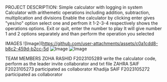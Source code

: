 PROJECT DESCRIPTION:
Simple calculator with logging in system
Calculator with arithemetic operations including addition, subtraction, multiplication and divisions
Enable the calculator by clicking enter gives "yes/no" option select one and perfrom it
1-2-3-4 respectively shows the operations options.
Exit or quit, enter the number to play
It will give number 1 and 2 options separately and than perform the operation you selected

IMAGES
![Image](https://github.com/user-attachments/assets/c0a1cdd8-b8c2-459d-b2cc-5d
![Image](https://github.com/user-attachments/assets/80623819-9255-458b-939d-929108f6a400)
![Image](https://github.com/user-attachments/assets/ed6b2a7f-d2f0-4e72-b85a-23503aecf612)

TEAM MEMBERS
ZOHA RASHID F2023105289 write the calculator code, perform as the leader invite collaborator and txt file
ZAHRA SAIF F2023105273 participated as collaborator
Khadija SAIF F2023105272 participated as collaborator

